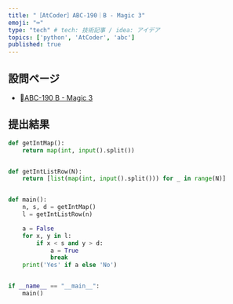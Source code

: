 ```yaml
---
title: "［AtCoder］ABC-190｜B - Magic 3"
emoji: "⌨️"
type: "tech" # tech: 技術記事 / idea: アイデア
topics: ['python', 'AtCoder', 'abc']
published: true
---
```


## 設問ページ

- 🔗[ABC-190 B - Magic 3](https://atcoder.jp/contests/abc190/tasks/abc190_b)

## 提出結果

```python
def getIntMap():
    return map(int, input().split())


def getIntListRow(N):
    return [list(map(int, input().split())) for _ in range(N)]


def main():
    n, s, d = getIntMap()
    l = getIntListRow(n)

    a = False
    for x, y in l:
        if x < s and y > d:
            a = True
            break
    print('Yes' if a else 'No')


if __name__ == "__main__":
    main()
```
